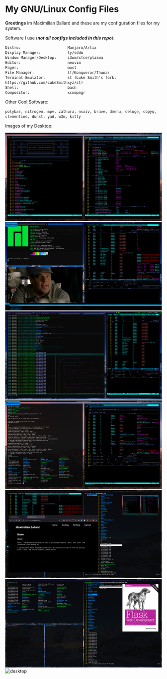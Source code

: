 # My GNU/Linux Config Files

**Greetings** im Maximilian Ballard and these are my configuration files for my system.

Software I use (***not all configs included in this repo***):

    Distro:                     Manjaro/Artix
    Display Manager:            ly/sddm
    Window Manager/Desktop:     i3wm/xfce/plasma
    Editor:                     neovim
    Pager:                      most
    File Manager:               lf/Konqueror/Thunar
    Terminal Emulator:          st (Luke Smith's fork: https://github.com/LukeSmithxyz/st)
    Shell:                      bash
    Compositor:                 xcompmgr

Other Cool Software:                      

    polybar, nitrogen, mpv, zathura, nsxiv, brave, dmenu, deluge, copyq, clementine, dunst, yad, w3m, kitty

Images of my Desktop:

<img src="images/02.png" alt="desktop">
<img src="images/03.png" alt="desktop">
<img src="images/04.png" alt="desktop">
<img src="images/05.png" alt="desktop">
<img src="images/06.png" alt="desktop">
<img src="images/07.png" alt="desktop">
<img src="images/08.png" alt="desktop">


